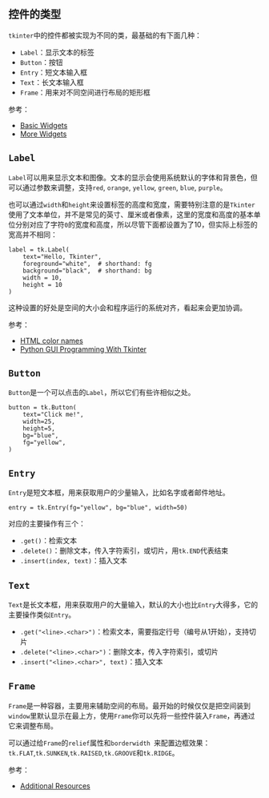 ## 控件的类型

`tkinter`中的控件都被实现为不同的类，最基础的有下面几种：

- `Label`：显示文本的标签
- `Button`：按钮
- `Entry`：短文本输入框
- `Text`：长文本输入框
- `Frame`：用来对不同空间进行布局的矩形框


参考：

- [Basic Widgets](https://tkdocs.com/tutorial/widgets.html)
- [More Widgets](https://tkdocs.com/tutorial/morewidgets.html)

## `Label`

`Label`可以用来显示文本和图像。文本的显示会使用系统默认的字体和背景色，但可以通过参数来调整，支持`red`, `orange`, `yellow`, `green`, `blue`, `purple`。

也可以通过`width`和`height`来设置标签的高度和宽度，需要特别注意的是`Tkinter`使用了文本单位，并不是常见的英寸、厘米或者像素，这里的宽度和高度的基本单位分别对应了字符`0`的宽度和高度，所以尽管下面都设置为了10，但实际上标签的宽高并不相同：

```
label = tk.Label(
    text="Hello, Tkinter",
    foreground="white",  # shorthand: fg
    background="black",  # shorthand: bg
    width = 10,
    height = 10
)
```

这种设置的好处是空间的大小会和程序运行的系统对齐，看起来会更加协调。


参考：

- [HTML color names](https://htmlcolorcodes.com/color-names/)
- [Python GUI Programming With Tkinter](https://realpython.com/python-gui-tkinter/)

## `Button`

`Button`是一个可以点击的`Label`，所以它们有些许相似之处。

```
button = tk.Button(
    text="Click me!",
    width=25,
    height=5,
    bg="blue",
    fg="yellow",
)
```

## `Entry`

`Entry`是短文本框，用来获取用户的少量输入，比如名字或者邮件地址。

```
entry = tk.Entry(fg="yellow", bg="blue", width=50)
```

对应的主要操作有三个：

- `.get()`：检索文本
- `.delete()`：删除文本，传入字符索引，或切片，用`tk.END`代表结束
- `.insert(index, text)`：插入文本

## `Text`

`Text`是长文本框，用来获取用户的大量输入，默认的大小也比`Entry`大得多，它的主要操作类似`Entry`。

- `.get("<line>.<char>")`：检索文本，需要指定行号（编号从1开始），支持切片
- `.delete("<line>.<char>")`：删除文本，传入字符索引，或切片
- `.insert("<line>.<char>", text)`：插入文本


## `Frame`

`Frame`是一种容器，主要用来辅助空间的布局。最开始的时候仅仅是把空间装到`window`里默认显示在最上方，使用`Frame`你可以先将一些控件装入`Frame`，再通过它来调整布局。

可以通过给`Frame`的`relief`属性和`borderwidth `来配置边框效果：`tk.FLAT`,`tk.SUNKEN`,`tk.RAISED`,`tk.GROOVE`和`tk.RIDGE`。



参考：

- [Additional Resources](https://realpython.com/python-gui-tkinter/#additional-resources)